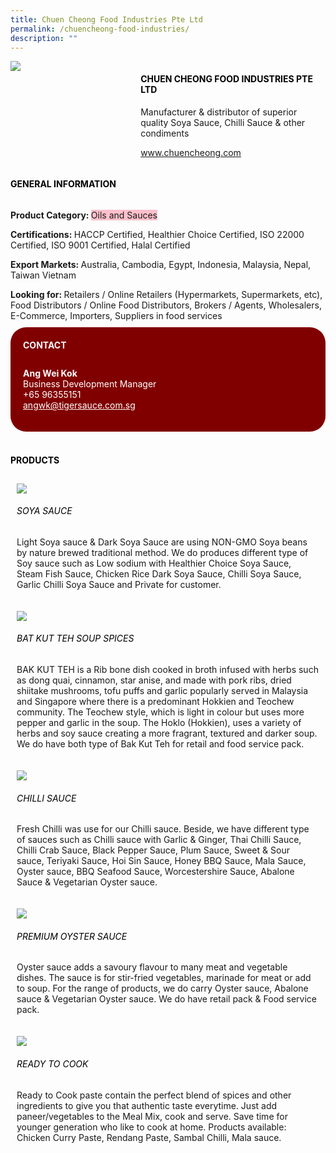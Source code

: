```yaml
--- 
title: Chuen Cheong Food Industries Pte Ltd 
permalink: /chuencheong-food-industries/ 
description: ""
--- 
```

<div class="flex-paragraph"> 
<p style="text-transform: uppercase">
</p>
</div> 
<div class="flex-container" style="display: flex; flex-wrap: wrap;"> 
<div class="card sgds" style="flex: 1 1 40%; display: block;">
<img src="https://drive.google.com/uc?id=1br24EEkjesMk6INrQZ65TO0qSOmsXmFD&amp;export=download">
</div> 
<div class="card-sgds" style="flex: 1 1 58%; display: block; margin-left: 3px"> 
<h4 style="text-transform: uppercase; color: black;">
<b>chuen cheong food industries pte ltd
</b>
</h4> 
<p>Manufacturer &amp; distributor of superior quality Soya Sauce, Chilli Sauce &amp; other condiments
</p> 
<p>
<a href="https://www.chuencheong.com" target="_blank">www.chuencheong.com
</a>
</p> 
</div> 
</div> 
<h4 style="text-transform: uppercase; color: black;">
<b>General Information
</b>
</h4> 
<div class="flex-container" style="display: flex; flex-wrap: wrap;"> 
<div class="card sgds" style="flex: 1 1 65%; display: block; align-self: stretch"> 
<div class="flex-paragraph"> 
<p>
<b>Product Category: 
</b>
<span style="background-color: pink; border-radius: 10 px;">Oils and Sauces
</span>
</p> 
<p>
<b>Certifications: 
</b> HACCP Certified, Healthier Choice Certified, ISO 22000 Certified, ISO 9001 Certified, Halal Certified
</p> 
<p>
<b>Export Markets: 
</b>Australia, Cambodia, Egypt, Indonesia, Malaysia, Nepal, Taiwan Vietnam
</p> 
<p style="margin-bottom: 10px;">
<b>Looking for: 
</b>Retailers / Online Retailers (Hypermarkets, Supermarkets, etc), Food Distributors / Online Food Distributors, Brokers / Agents, Wholesalers, E-Commerce, Importers, Suppliers in food services
</p> 
</div> 
</div> 
<div class="card sgds" style="flex: 1 1 35%; padding: 10px; display: block; background-color: maroon; border-radius: 25px; align-self: center;"> 
<h4 style="color: white; margin-top: 10px; margin-left: 10px;">CONTACT
</h4> 
<div class="flex-paragraph"> 
<p style="padding: 10px; color: white;">
<b>Ang Wei Kok
</b>
<br>Business Development Manager
<br>+65 96355151
<br>
<a href="mailto:angwk@tigersauce.com.sg" style="color: white;">angwk@tigersauce.com.sg
</a>
</p> 
</div> 
</div> 
</div> 
<br> 
<h4 style="text-transform: uppercase; color: black;">
<b>products
</b>
</h4> 
<div style="display: flex; flex-wrap: wrap;"> 
<div class="card sgds" style="flex: 1 1 47%; margin: 10px; display: block;"> 
<div class="flex-image" style="display: block;">
<img src="https://drive.google.com/uc?id=1EPCPL_t2gJ4SYLapM0GXf4Ts3j4_yX0w&export=download">
</div> 
<div class="flex-paragraph"> 
<h6 style="text-transform: uppercase; color: black;">Soya Sauce
</h6> 
<p>Light Soya sauce & Dark Soya Sauce are using NON-GMO Soya beans by nature brewed traditional method. We do produces different type of Soy sauce such as Low sodium with Healthier Choice Soya Sauce, Steam Fish Sauce, Chicken Rice Dark Soya Sauce, Chilli Soya Sauce, Garlic Chilli Soya Sauce and Private for customer. 
</p>
</div> 
</div> 
<div class="card sgds" style="flex: 1 1 47%; margin: 10px; display: block;"> 
<div class="flex-image" style="display: block;">
<img src="https://drive.google.com/uc?id=1E9hQfgaXnEzxRrQ5QhdRtOU3T27xXebP&export=download">
</div> 
<div class="flex-paragraph"> 
<h6 style="text-transform: uppercase; color: black;"> Bat Kut Teh Soup Spices
</h6> 
<p>BAK KUT TEH is a Rib bone dish cooked in broth infused with herbs such as dong quai, cinnamon, star anise, and made with pork ribs, dried shiitake mushrooms, tofu puffs and garlic popularly served in Malaysia and Singapore where there is a predominant Hokkien and Teochew community. The Teochew style, which is light in colour but uses more pepper and garlic in the soup. The Hoklo (Hokkien), uses a variety of herbs and soy sauce creating a more fragrant, textured and darker soup. We do have both type of Bak Kut Teh for retail and food service pack. 
</p>
</div> 
</div> 
<div class="card sgds" style="flex: 1 1 47%; margin: 10px; display: block;"> 
<div class="flex-image" style="display: block;">
<img src="https://drive.google.com/uc?id=1V68aKm9YWDuYE7tx7KpizBFuqm8BFiTs&export=download">
</div> 
<div class="flex-paragraph"> 
<h6 style="text-transform: uppercase; color: black;">Chilli Sauce
</h6> 
<p>Fresh Chilli was use for our Chilli sauce. Beside, we have different type of sauces such as Chilli sauce with Garlic & Ginger, Thai Chilli Sauce, Chilli Crab Sauce, Black Pepper Sauce, Plum Sauce, Sweet & Sour sauce, Teriyaki Sauce, Hoi Sin Sauce, Honey BBQ Sauce, Mala Sauce, Oyster sauce, BBQ Seafood Sauce, Worcestershire Sauce, Abalone Sauce & Vegetarian Oyster sauce. 
</p>
</div> 
</div> 
<div class="card sgds" style="flex: 1 1 47%; margin: 10px; display: block;"> 
<div class="flex-image" style="display: block;">
<img src="https://drive.google.com/uc?id=1K1laSq9Cx5eJoctyPUwZFn2T0Em1PLn-&export=download">
</div> 
<div class="flex-paragraph"> 
<h6 style="text-transform: uppercase; color: black;">Premium Oyster Sauce
</h6> 
<p>Oyster sauce adds a savoury flavour to many meat and vegetable dishes. The sauce is for stir-fried vegetables, marinade for meat or add to soup. For the range of products, we do carry Oyster sauce, Abalone sauce & Vegetarian Oyster sauce. We do have retail pack & Food service pack. 
</p>
</div> 
</div> 
<div class="card sgds" style="flex: 1 1 47%; margin: 10px; display: block;"> 
<div class="flex-image" style="display: block;">
<img src="https://drive.google.com/uc?id=1zZCFtZOHuRM25a4-jCo24D6LavocZu0I&export=download">
</div> 
<div class="flex-paragraph"> 
<h6 style="text-transform: uppercase; color: black;">Ready to Cook
</h6> Ready to Cook paste contain the perfect blend of spices and other ingredients to give you that authentic taste everytime. Just add paneer/vegetables to the Meal Mix, cook and serve. Save time for younger generation who like to cook at home. Products available: Chicken Curry Paste, Rendang Paste, Sambal Chilli, Mala sauce.
<p>
</p>
</div> 
</div> 
</div>